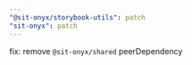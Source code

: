 ```yaml
---
"@sit-onyx/storybook-utils": patch
"sit-onyx": patch
---
```


fix: remove `@sit-onyx/shared` peerDependency

